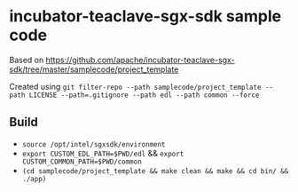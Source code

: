 # incubator-teaclave-sgx-sdk sample code

Based on https://github.com/apache/incubator-teaclave-sgx-sdk/tree/master/samplecode/project_template

Created using `git filter-repo --path samplecode/project_template --path LICENSE --path=.gitignore --path edl --path common --force`

## Build

- `source /opt/intel/sgxsdk/environment`
- `export CUSTOM_EDL_PATH=$PWD/edl` && `export CUSTOM_COMMON_PATH=$PWD/common`
- `(cd samplecode/project_template && make clean && make && cd bin/ && ./app)`
